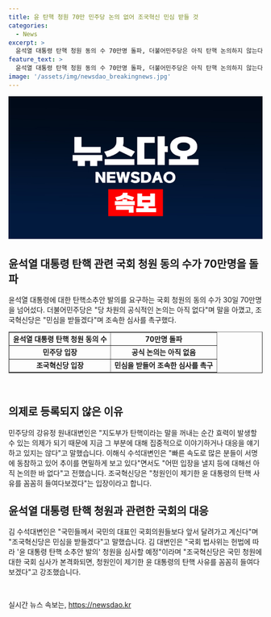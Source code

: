 ```yaml
---
title: 윤 탄핵 청원 70만 민주당 논의 없어 조국혁신 민심 받들 것
categories:
  - News
excerpt: >
  윤석열 대통령 탄핵 청원 동의 수 70만명 돌파, 더불어민주당은 아직 탄핵 논의하지 않는다. 조국혁신당은 빠른 심사를 촉구하며 100만명 돌파하지 않았던 가장한 탄핵 사유를 꼼꼼히 들여다볼 것이라 밝힘. 또한, 윤 대통령의 극우 성향 유튜브 방송 및 이태원 참사 조작 가능성을 거론하여 국민의 폭발적인 반응을 분석했으며, 국회 법사위는 심사를 예고.
feature_text: >
  윤석열 대통령 탄핵 청원 동의 수 70만명 돌파, 더불어민주당은 아직 탄핵 논의하지 않는다. 조국혁신당은 빠른 심사를 촉구하며 100만명 돌파하지 않았던 가장한 탄핵 사유를 꼼꼼히 들여다볼 것이라 밝힘. 또한, 윤 대통령의 극우 성향 유튜브 방송 및 이태원 참사 조작 가능성을 거론하여 국민의 폭발적인 반응을 분석했으며, 국회 법사위는 심사를 예고.
image: '/assets/img/newsdao_breakingnews.jpg'
---
```


<p><img src="/assets/img/newsdao_breakingnews.jpg" alt="firstkoreanews 속보" /></p>

<h2 data-ke-size="size26">윤석열 대통령 탄핵 관련 국회 청원 동의 수가 70만명을 돌파</h2>

<p data-ke-size="size16">윤석열 대통령에 대한 탄핵소추안 발의를 요구하는 국회 청원의 동의 수가 30일 70만명을 넘어섰다. 더불어민주당은 "당 차원의 공식적인 논의는 아직 없다"며 말을 아꼈고, 조국혁신당은 "민심을 받들겠다"며 조속한 심사를 촉구했다.</p>

<table style="width: 100%;" border="1">
<tbody>
<tr>
<td style="text-align: center; height: 17px;"><b>윤석열 대통령 탄핵 청원 동의 수</b></td>
<td style="text-align: center; height: 17px;"><b>70만명 돌파</b></td>
</tr>
<tr>
<td style="text-align: center; height: 17px;"><b>민주당 입장</b></td>
<td style="text-align: center; height: 17px;"><b>공식 논의는 아직 없음</b></td>
</tr>
<tr>
<td style="text-align: center; height: 17px;"><b>조국혁신당 입장</b></td>
<td style="text-align: center; height: 17px;"><b>민심을 받들어 조속한 심사를 촉구</b></td>
</tr>
</tbody>
</table>

<p data-ke-size="size16">&nbsp;</p>

<h2 data-ke-size="size26">의제로 등록되지 않은 이유</h2>

<p data-ke-size="size16">민주당의 강유정 원내대변인은 "지도부가 탄핵이라는 말을 꺼내는 순간 효력이 발생할 수 있는 의제가 되기 때문에 지금 그 부분에 대해 집중적으로 이야기하거나 대응을 얘기하고 있지는 않다"고 말했습니다. 이해식 수석대변인은 "빠른 속도로 많은 분들이 서명에 동참하고 있어 추이를 면밀하게 보고 있다"면서도 "어떤 입장을 낼지 등에 대해선 아직 논의한 바 없다"고 전했습니다. 조국혁신당은 "청원인이 제기한 윤 대통령의 탄핵 사유를 꼼꼼히 들여다보겠다"는 입장이라고 합니다.</p>

<h2 data-ke-size="size26">윤석열 대통령 탄핵 청원과 관련한 국회의 대응</h2>

<p data-ke-size="size16">김 수석대변인은 "국민들께서 국민의 대표인 국회의원들보다 앞서 달려가고 계신다"며 "조국혁신당은 민심을 받들겠다"고 말했습니다. 김 대변인은 "국회 법사위는 헌법에 따라 '윤 대통령 탄핵 소추안 발의' 청원을 심사할 예정"이라며 "조국혁신당은 국민 청원에 대한 국회 심사가 본격화되면, 청원인이 제기한 윤 대통령의 탄핵 사유를 꼼꼼히 들여다보겠다"고 강조했습니다.</p>

<p data-ke-size="size16">&nbsp;</p>
실시간 뉴스 속보는, <a href="https://newsdao.kr" rel="dofollow">https://newsdao.kr</a>


